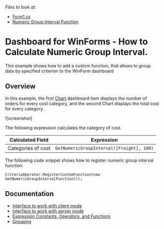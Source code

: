 <!-- default file list -->
*Files to look at*:

* [Form1.cs](./CS/Dashboard_NumericGroupInterval/Form1.cs)
* [Numeric Group Interval Function](./CS/Dashboard_NumericGroupInterval/GetNumericGroupIntervalFunction.cs)
<!-- default file list end -->
# Dashboard for WinForms - How to Calculate Numeric Group Interval.

This example shows how to add a custom function, that allows to group data by specified criterion to the WinForm dashboard

## Overview

In this example, the first [Chart](https://docs.devexpress.com/Dashboard/14719/winforms-dashboard/winforms-designer/create-dashboards-in-the-winforms-designer/dashboard-item-settings/chart) dashboard item displays the number of orders for every cost category, and the second Chart displays the total cost for every category.

![screenshot]

The following expression calculates the category of cost.

| Calculated Field| Expression |
| --- | --- |
| Categories of cost | ``` GetNumericGroupInterval([Freight], 100) ``` |

The following code snippet shows how to register numeric group interval function:

```
CriteriaOperator.RegisterCustomFunction(new GetNumericGroupIntervalFunction());
```

## Documentation
- [Interface to work with client mode](https://docs.devexpress.com/CoreLibraries/DevExpress.Data.Filtering.ICustomFunctionOperatorBrowsable)
- [Interface to work with server mode](https://docs.devexpress.com/CoreLibraries/DevExpress.Data.Filtering.ICustomFunctionOperatorFormattable)
- [Expression Constants, Operators, and Functions](https://docs.devexpress.com/Dashboard/400122/common-features/advanced-analytics/expression-constants-operators-and-functions)
- [Grouping](https://docs.devexpress.com/Dashboard/116535/common-features/data-shaping/grouping)
